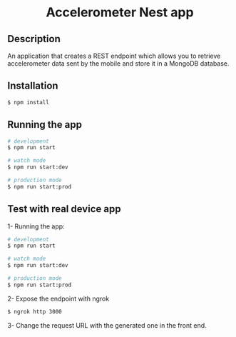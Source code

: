   <h1 align="center">Accelerometer Nest app</h1>

## Description

An application that creates a REST endpoint which allows you to retrieve accelerometer data sent by the mobile 
and store it in a MongoDB database.

## Installation

```bash
$ npm install
```

## Running the app

```bash
# development
$ npm run start

# watch mode
$ npm run start:dev

# production mode
$ npm run start:prod
```

## Test with real device app
1- Running the app:
```bash
# development
$ npm run start

# watch mode
$ npm run start:dev

# production mode
$ npm run start:prod
```
2- Expose the endpoint with ngrok

```bash
$ ngrok http 3000
```
3- Change the request URL with the generated one in the front end.